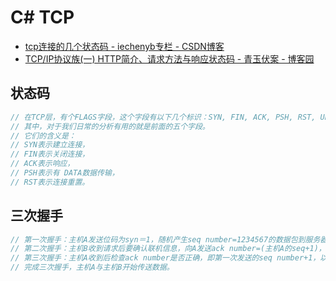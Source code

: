 # C# TCP

- [tcp连接的几个状态码 - iechenyb专栏 - CSDN博客](https://blog.csdn.net/iechenyb/article/details/78336826)
- [TCP/IP协议族(一) HTTP简介、请求方法与响应状态码 - 青玉伏案 - 博客园](https://www.cnblogs.com/ludashi/p/6232060.html)

## 状态码

```c#
// 在TCP层，有个FLAGS字段，这个字段有以下几个标识：SYN, FIN, ACK, PSH, RST, URG.
// 其中，对于我们日常的分析有用的就是前面的五个字段。
// 它们的含义是：
// SYN表示建立连接，
// FIN表示关闭连接，
// ACK表示响应，
// PSH表示有 DATA数据传输，
// RST表示连接重置。
```

## 三次握手

```c#
// 第一次握手：主机A发送位码为syn＝1，随机产生seq number=1234567的数据包到服务器，主机B由SYN=1知道，A要求建立联机；
// 第二次握手：主机B收到请求后要确认联机信息，向A发送ack number=(主机A的seq+1)，syn=1，ack=1，随机产生seq=7654321的包；
// 第三次握手：主机A收到后检查ack number是否正确，即第一次发送的seq number+1，以及位码ack是否为1，若正确，主机A会再发送ack number=(主机B的seq+1)，ack=1，主机B收到后确认seq值与ack=1则连接建立成功。
// 完成三次握手，主机A与主机B开始传送数据。
```